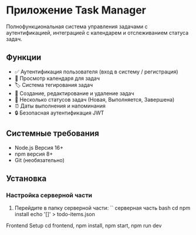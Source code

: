 # Приложение Task Manager

Полнофункциональная система управления задачами с аутентификацией, интеграцией с календарем и отслеживанием статуса задач.

## Функции

- ✅ Аутентификация пользователя (вход в систему / регистрация)
- 📅 Просмотр календаря для задач
- 🏷 Система тегирования задач
- 📝 Создание, редактирование и удаление задач
- 🔄 Несколько статусов задач (Новая, Выполняется, Завершена)
- ⏰ Даты выполнения и напоминания
- 🔒 Безопасная аутентификация JWT

## Системные требования

- Node.js Версия 16+
- npm версия 8+
- Git (необязательно)

## Установка

### Настройка серверной части

1. Перейдите в папку серверной части:
 ``
серверная часть bash cd
npm install
echo '[]' > todo-items.json

Frontend Setup
cd frontend, 
npm install, 
npm start, 
npm run dev
